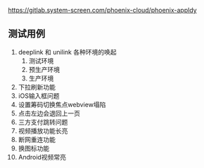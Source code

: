 https://gitlab.system-screen.com/phoenix-cloud/phoenix-appldy 

## 测试用例
1. deeplink 和 unilink  各种环境的唤起
    1. 测试环境
    2. 预生产环境
    3. 生产环境
2. 下拉刷新功能
3. iOS输入框问题
4. 设置筹码切换焦点webview塌陷
5. 点击左边会退回上一页
6. 三方支付跳转问题
7. 视频播放功能长亮
8. 断网重连功能
9. 换图标功能
10. Android视频常亮